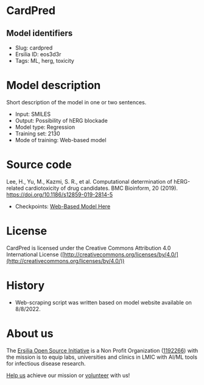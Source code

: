 # CardPred
## Model identifiers
- Slug: cardpred
- Ersilia ID: eos3d3r 
- Tags: ML, herg, toxicity

# Model description
Short description of the model in one or two sentences.
- Input: SMILES 
- Output: Possibility of hERG blockade
- Model type: Regression
- Training set: 2130
- Mode of training: Web-based model

# Source code
Lee, H., Yu, M., Kazmi, S. R., et al. Computational determination of hERG-related cardiotoxicity of drug candidates. BMC Bioinform, 20 (2019). https://doi.org/10.1186/s12859-019-2814-5
- Checkpoints: [Web-Based Model Here](http://165.194.18.43:7050/)

# License
CardPred is licensed under the Creative Commons Attribution 4.0 International License ([http://creativecommons.org/licenses/by/4.0/](http://creativecommons.org/licenses/by/4.0/))

# History 
- Web-scraping script was written based on model website available on 8/8/2022. 

# About us
The [Ersilia Open Source Initiative](https://ersilia.io) is a Non Profit Organization ([1192266](https://register-of-charities.charitycommission.gov.uk/charity-search/-/charity-details/5170657/full-print)) with the mission is to equip labs, universities and clinics in LMIC with AI/ML tools for infectious disease research.

[Help us](https://www.ersilia.io/donate) achieve our mission or [volunteer](https://www.ersilia.io/volunteer) with us!
